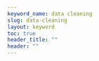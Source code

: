 ```yaml
---
keyword_name: data cleaning
slug: data-cleaning
layout: keyword
toc: true
header_title: ""
header: ""
---
```

